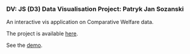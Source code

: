 ### DV: JS (D3) Data Visualisation Project: Patryk Jan Sozanski

An interactive vis application on Comparative Welfare data.

The project is available [here](https://webdev19.dibris.unige.it/~S5089822/DV/main/index/).

See the [demo](https://github.com/PatrykJanSozanski/DV/blob/main/EducationInTheOECDCountries.pdf).
